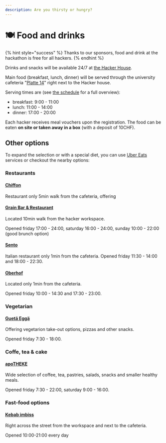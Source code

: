 ```yaml
---
description: Are you thirsty or hungry?
---
```


# 🍽 Food and drinks

{% hint style="success" %}
Thanks to our sponsors, food and drink at the hackathon is free for all hackers.
{% endhint %}

Drinks and snacks will be available 24/7 at [the Hacker House](venues.md#hacker-house-glt-building).

Main food (breakfast, lunch, dinner) will be served through the university cafeteria "[Platte 14](venues.md#hacker-food-platte-14)" right next to the Hacker house.&#x20;

Serving times are (see [the schedule](schedule-overview.md) for a full overview):

* breakfast: 9:00 - 11:00
* lunch: 11:00 - 14:00
* dinner: 17:00 - 20:00

Each hacker receives meal vouchers upon the registration. The food can be eaten **on site or taken away in a box** (with a deposit of 10CHF).

## Other options

To expand the selection or with a special diet, you can use [Uber Eats](https://www.ubereats.com/ch/city/z%C3%BCrich-zh) services or checkout the nearby options:

### Restaurants

#### [Chiffon](https://goo.gl/maps/eDycboQHJGC6Zq697)

Restaurant only 5min walk from the cafeteria, offering

#### [Grain Bar & Restaurant](https://grain.ch/de/restaurant/127-restaurant.html)

Located 10min walk from the hacker workspace.

Opened friday 17:00 - 24:00, saturday 16:00 - 24:00, sunday 10:00 - 22:00 (good brunch option)

#### [Sento](https://goo.gl/maps/ePE5v2DLctmVW9BC8)

Italian restaurant only 1min from the cafeteria. Opened friday 11:30 - 14:00 and 18:00 - 22:30.

#### [Oberhof](https://www.restaurant-oberhof.ch/speisekarte)

Located only 1min from the cafeteria.

Opened friday 10:00 - 14:30 and 17:30 - 23:00.

### Vegetarian

#### [Guetä Eggä](https://goo.gl/maps/ACbALXPc7cqhscWx8)

Offering vegetarion take-out options, pizzas and other snacks.

Opened friday 7:30 - 18:00.

### Coffe, tea & cake

#### [apoTHEKE](https://goo.gl/maps/aVsSWPWZ4smAjTeYA)

Wide selection of coffee, tea, pastries, salads, snacks and smaller healthy meals.

Opened friday 7:30 - 22:00, saturday 9:00 - 16:00.

### Fast-food options

#### [Kebab imbiss](https://goo.gl/maps/e6QFu6D2wRKsJfbp6)

Right across the street from the workspace and next to the cafeteria.

Opened 10:00-21:00 every day
